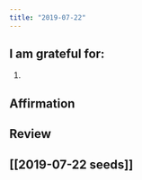 ```yaml
---
title: "2019-07-22"
---
```

## I am grateful for:
1. 

## Affirmation

## Review



## [[2019-07-22 seeds]]
